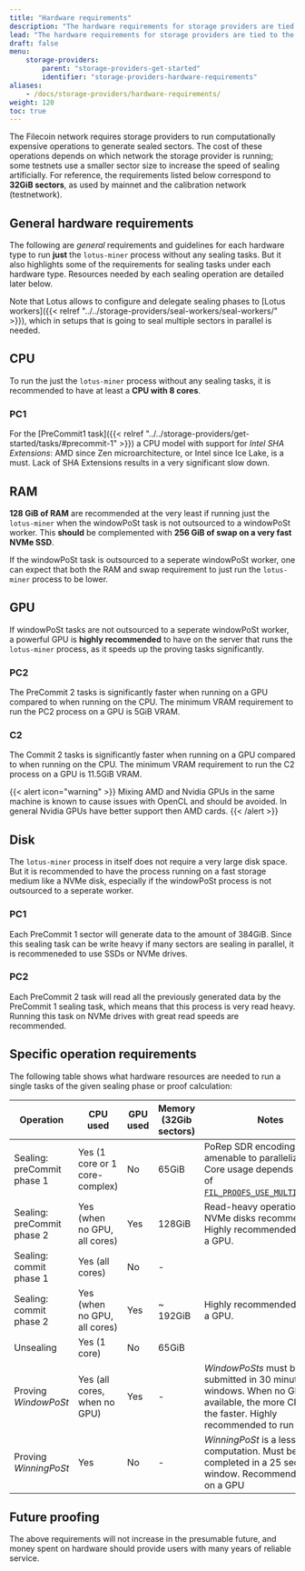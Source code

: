 ```yaml
---
title: "Hardware requirements"
description: "The hardware requirements for storage providers are tied to the computational resources needed to seal a sector and generating regular Proof of Spacetime for every sealed sector."
lead: "The hardware requirements for storage providers are tied to the computational resources needed to seal a sector and generating regular Proof of Spacetime for every sealed sector."
draft: false
menu:
    storage-providers:
        parent: "storage-providers-get-started"
        identifier: "storage-providers-hardware-requirements"
aliases:
    - /docs/storage-providers/hardware-requirements/
weight: 120
toc: true
---
```


The Filecoin network requires storage providers to run computationally expensive operations to generate sealed sectors. The cost of these operations depends on which network the storage provider is running; some testnets use a smaller sector size to increase the speed of sealing artificially. For reference, the requirements listed below correspond to **32GiB sectors**, as used by mainnet and the calibration network (testnetwork).

## General hardware requirements

The following are _general_ requirements and guidelines for each hardware type to run **just** the `lotus-miner` process without any sealing tasks. But it also highlights some of the requirements for sealing tasks under each hardware type. Resources needed by each sealing operation are detailed later below.

Note that Lotus allows to configure and delegate sealing phases to [Lotus workers]({{< relref "../../storage-providers/seal-workers/seal-workers/" >}}), which in setups that is going to seal multiple sectors in parallel is needed.

## CPU

To run the just the `lotus-miner` process without any sealing tasks, it is recommended to have at least a **CPU with 8 cores**.

### PC1

For the [PreCommit1 task]({{< relref "../../storage-providers/get-started/tasks/#precommit-1" >}}) a CPU model with support for _Intel SHA Extensions_: AMD since Zen microarchitecture, or Intel since Ice Lake, is a must. Lack of SHA Extensions results in a very significant slow down.

## RAM

**128 GiB of RAM** are recommended at the very least if running just the `lotus-miner` when the windowPoSt task is not outsourced to a windowPoSt worker. This **should** be complemented with **256 GiB of swap on a very fast NVMe SSD**.

If the windowPoSt task is outsourced to a seperate windowPoSt worker, one can expect that both the RAM and swap requirement to just run the `lotus-miner` process to be lower.

## GPU

If windowPoSt tasks are not outsourced to a seperate windowPoSt worker, a powerful GPU is **highly recommended** to have on the server that runs the `lotus-miner` process, as it speeds up the proving tasks significantly.

### PC2

The PreCommit 2 tasks is significantly faster when running on a GPU compared to when running on the CPU. The minimum VRAM requirement to run the PC2 process on a GPU is 5GiB VRAM.

### C2

The Commit 2 tasks is significantly faster when running on a GPU compared to when running on the CPU. The minimum VRAM requirement to run the C2 process on a GPU is 11.5GiB VRAM.

{{< alert icon="warning" >}}
Mixing AMD and Nvidia GPUs in the same machine is known to cause issues with OpenCL and should be avoided. In general Nvidia GPUs have better support then AMD cards.
{{< /alert >}}

## Disk

The `lotus-miner` process in itself does not require a very large disk space. But it is recommended to have the process running on a fast storage medium like a NVMe disk, especially if the windowPoSt process is not outsourced to a seperate worker.

### PC1 

Each PreCommit 1 sector will generate data to the amount of 384GiB. Since this sealing task can be write heavy if many sectors are sealing in parallel, it is recommeneded to use SSDs or NVMe drives.

### PC2

Each PreCommit 2 task will read all the previously generated data by the PreCommit 1 sealing task, which means that this process is very read heavy. Running this task on NVMe drives with great read speeds are recommended.


## Specific operation requirements

The following table shows what hardware resources are needed to run a single tasks of the given sealing phase or proof calculation:

| Operation                  | CPU used                       | GPU used | Memory (32Gib sectors) | Notes                                                                                                                                                                                                                                       |
| -------------------------- | ------------------------------ | -------- | ---------------------- | ------------------------------------------------------------------------------------------------------------------------------------------------------------------------------------------------------------------------------------------- |
| Sealing: preCommit phase 1 | Yes (1 core or 1 core-complex) | No       | 65GiB                 | PoRep SDR encoding. Not amenable to parallelization. Core usage depends on value of [`FIL_PROOFS_USE_MULTICORE_SDR`](https://github.com/filecoin-project/rust-fil-proofs/).
| Sealing: preCommit phase 2 | Yes (when no GPU, all cores)   | Yes      | 128GiB                 | Read-heavy operation, fast NVMe disks recommended. Highly recommended to run on a GPU.                                                                                                                                                         |
| Sealing: commit phase 1    | Yes (all cores)                | No       | -                      |                                                                                                                                                                                                                                             |
| Sealing: commit phase 2    | Yes (when no GPU, all cores)   | Yes      | ~ 192GiB               | Highly recommended to run on a GPU.                                                                                                                                                                                                      |
| Unsealing                  | Yes (1 core)                   | No       | 65GiB                 |                                                                                                                                                                                                                                             |
| Proving _WindowPoSt_       | Yes (all cores, when no GPU)   | Yes      | -                      | _WindowPoSts_ must be submitted in 30 minute windows. When no GPU available, the more CPU cores the faster. Highly recommended to run on a GPU                                                                                                                                  |
| Proving _WinningPoSt_      | Yes                            | No       | -                      | _WinningPoSt_ is a less intensive computation. Must be completed in a 25 seconds window. Recommended to run on a GPU                                                                                                                                                    |

## Future proofing

The above requirements will not increase in the presumable future, and money spent on hardware should provide users with many years of reliable service.